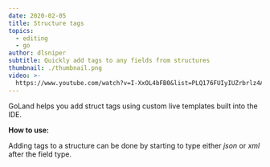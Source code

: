```yaml
---
date: 2020-02-05
title: Structure tags
topics:
  - editing
  - go
author: dlsniper
subtitle: Quickly add tags to any fields from structures
thumbnail: ./thumbnail.png
video: >-
  https://www.youtube.com/watch?v=I-XxOL4bFB0&list=PLQ176FUIyIUZrbrlz4AY1V8VzBJKZyVlW&index=143
---
```


GoLand helps you add struct tags using custom live templates built into the IDE.

**How to use:**

Adding tags to a structure can be done by starting to type either _json_ or _xml_ after the field type.
